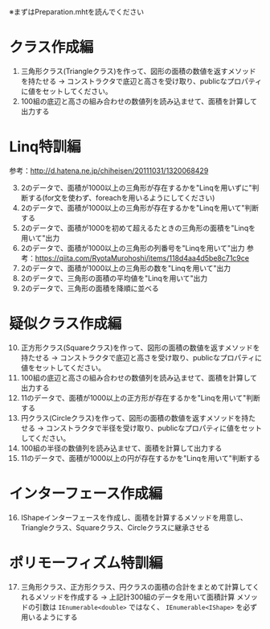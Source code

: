 ※まずはPreparation.mhtを読んでください

# クラス作成編
1. 三角形クラス(Triangleクラス)を作って、図形の面積の数値を返すメソッドを持たせる
   -> コンストラクタで底辺と高さを受け取り、publicなプロパティに値をセットしてください。
2. 100組の底辺と高さの組み合わせの数値列を読み込ませて、面積を計算して出力する

# Linq特訓編
参考：http://d.hatena.ne.jp/chiheisen/20111031/1320068429

3. 2のデータで、面積が1000以上の三角形が存在するかを"Linqを用いずに"判断する(for文を使わず、foreachを用いるようにしてください)
4. 2のデータで、面積が1000以上の三角形が存在するかを"Linqを用いて"判断する
5. 2のデータで、面積が1000を初めて超えるたときの三角形の面積を"Linqを用いて"出力
6. 2のデータで、面積が1000以上の三角形の列番号を"Linqを用いて"出力
   参考：https://qiita.com/RyotaMurohoshi/items/118d4aa4d5be8c71c9ce
7. 2のデータで、面積が1000以上の三角形の数を"Linqを用いて"出力
8. 2のデータで、三角形の面積の平均値を"Linqを用いて"出力
9. 2のデータで、三角形の面積を降順に並べる

# 疑似クラス作成編
10. 正方形クラス(Squareクラス)を作って、図形の面積の数値を返すメソッドを持たせる
   -> コンストラクタで底辺と高さを受け取り、publicなプロパティに値をセットしてください。
11. 100組の底辺と高さの組み合わせの数値列を読み込ませて、面積を計算して出力する
12. 11のデータで、面積が1000以上の正方形が存在するかを"Linqを用いて"判断する
13. 円クラス(Circleクラス)を作って、図形の面積の数値を返すメソッドを持たせる
   -> コンストラクタで半径を受け取り、publicなプロパティに値をセットしてください。
14. 100組の半径の数値列を読み込ませて、面積を計算して出力する
15. 11のデータで、面積が1000以上の円が存在するかを"Linqを用いて"判断する

# インターフェース作成編
16. IShapeインターフェースを作成し、面積を計算するメソッドを用意し、Triangleクラス、Squareクラス、Circleクラスに継承させる

# ポリモーフィズム特訓編
17. 三角形クラス、正方形クラス、円クラスの面積の合計をまとめて計算してくれるメソッドを作成する
    -> 上記計300組のデータを用いて面積計算
       メソッドの引数は `IEnumerable<double>` ではなく、 `IEnumerable<IShape>` を必ず用いるようにする